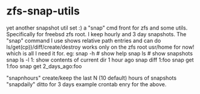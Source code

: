 # zfs-snap-utils
yet another snapshot util set :)
a "snap" cmd front for zfs and some utils. Specifically for freebsd zfs root.
I keep hourly and 3 day snapshots.
The "snap" command I use shows relative path entries and can do ls/get(cp))/diff/create/destroy
works only on the zfs root usr/home for now! which is all I need it for.
eg:
snap -h # show help
snap ls # show snapshots
snap ls -l 1: show contents of current dir 1 hour ago
snap diff 1:foo 
snap get 1:foo
snap get 2_days_ago:foo

"snapnhours" create/keep the last N (10 default) hours of snapshots
"snapdaily" ditto for 3 days
example crontab enry for the above.

